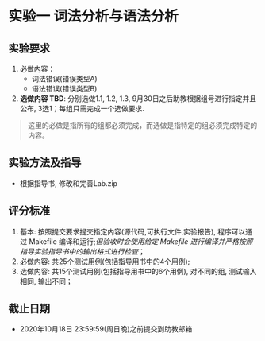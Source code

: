 # 实验一 词法分析与语法分析



## 实验要求
1. 必做内容：
    - 词法错误(错误类型A)
    - 语法错误(错误类型B)
2. **选做内容 TBD**: 分别选做1.1, 1.2, 1.3, 9月30日之后助教根据组号进行指定并且公布, 3选1；每组只需完成一个选做要求.

> 这里的必做是指所有的组都必须完成，而选做是指特定的组必须完成特定的内容。

## 实验方法及指导
- 根据指导书, 修改和完善Lab.zip

## 评分标准
1. 基本: 按照提交要求提交指定内容(源代码,可执行文件,实验报告), 程序可以通过 Makefile 编译和运行;*但验收时会使用给定 Makefile 进行编译并严格按照指导实验指导书中的输出格式进行检查*；
2. 必做内容: 共25个测试用例(包括指导用书中的4个用例);
3. 选做内容: 共15个测试用例(包括指导用书中的6个用例), 对不同的组, 测试输入相同, 输出不同；


## 截止日期
- 2020年10月18日 23:59:59(周日晚)之前提交到助教邮箱
